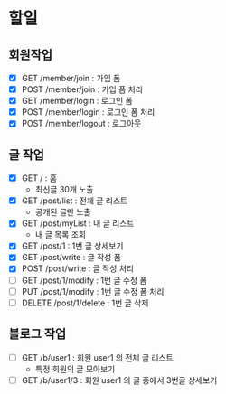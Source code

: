 # 할일

## 회원작업

- [x] GET /member/join : 가입 폼
- [x] POST /member/join : 가입 폼 처리
- [x] GET /member/login : 로그인 폼
- [x] POST /member/login : 로그인 폼 처리
- [x] POST /member/logout : 로그아웃

## 글 작업

- [x] GET / : 홈
    - 최신글 30개 노출
- [x] GET /post/list : 전체 글 리스트
    - 공개된 글만 노출
- [x] GET /post/myList : 내 글 리스트
    - 내 글 목록 조회
- [x] GET /post/1 : 1번 글 상세보기
- [x] GET /post/write : 글 작성 폼
- [x] POST /post/write : 글 작성 처리
- [ ] GET /post/1/modify : 1번 글 수정 폼
- [ ] PUT /post/1/modify : 1번 글 수정 폼 처리
- [ ] DELETE /post/1/delete : 1번 글 삭제

## 블로그 작업

- [ ] GET /b/user1 : 회원 user1 의 전체 글 리스트
    - 특정 회원의 글 모아보기
- [ ] GET /b/user1/3 : 회원 user1 의 글 중에서 3번글 상세보기
